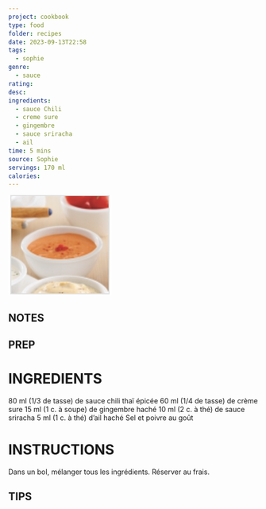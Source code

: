 ```yaml
---
project: cookbook
type: food
folder: recipes
date: 2023-09-13T22:58
tags:
  - sophie
genre:
  - sauce
rating: 
desc: 
ingredients:
  - sauce Chili
  - creme sure
  - gingembre
  - sauce sriracha
  - ail
time: 5 mins
source: Sophie
servings: 170 ml
calories:
---
```

![IMAGE](image_17.png)

## NOTES




## PREP


# INGREDIENTS

80 ml (1/3 de tasse) de sauce chili thaï épicée 60 ml (1/4 de tasse) de crème sure 15 ml (1 c. à soupe) de gingembre haché 10 ml (2 c. à thé) de sauce sriracha 5 ml (1 c. à thé) d’ail haché Sel et poivre au goût

# INSTRUCTIONS

Dans un bol, mélanger tous les ingrédients. Réserver au frais.

## TIPS



